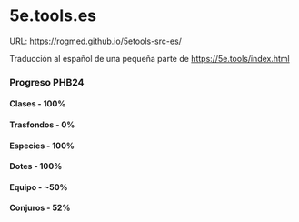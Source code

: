 # 5e.tools.es

URL: https://rogmed.github.io/5etools-src-es/

Traducción al español de una pequeña parte de https://5e.tools/index.html

### Progreso PHB24

#### Clases - 100%
#### Trasfondos - 0%
#### Especies - 100%
#### Dotes - 100%
#### Equipo - ~50%
#### Conjuros - 52%
